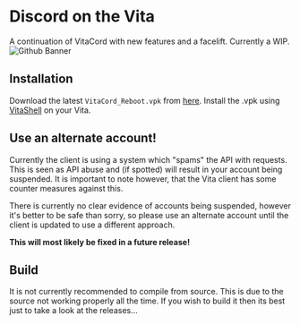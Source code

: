 # Discord on the Vita
A continuation of VitaCord with new features and a facelift. Currently a WIP.
![Github Banner](Github-Banner.png)

## Installation
Download the latest `VitaCord_Reboot.vpk` from [here](https://github.com/WeegeeDEVELOPER/VitaCord-Reboot/releases).
Install the .vpk using [VitaShell](https://github.com/TheOfficialFloW/VitaShell/releases/) on your Vita.


## Use an alternate account!
Currently the client is using a system which "spams" the API with requests. This is seen as API abuse and (if spotted) will result in your account being suspended. It is important to note however, that the Vita client has some counter measures against this. 

There is currently no clear evidence of accounts being suspended, however it's better to be safe than sorry, so please use an alternate account until the client is updated to use a different approach. 

**This will most likely be fixed in a future release!**

## Build
It is not currently recommended to compile from source. This is due to the source not working properly all the time. If you wish to build it then its best just to take a look at the releases... 
